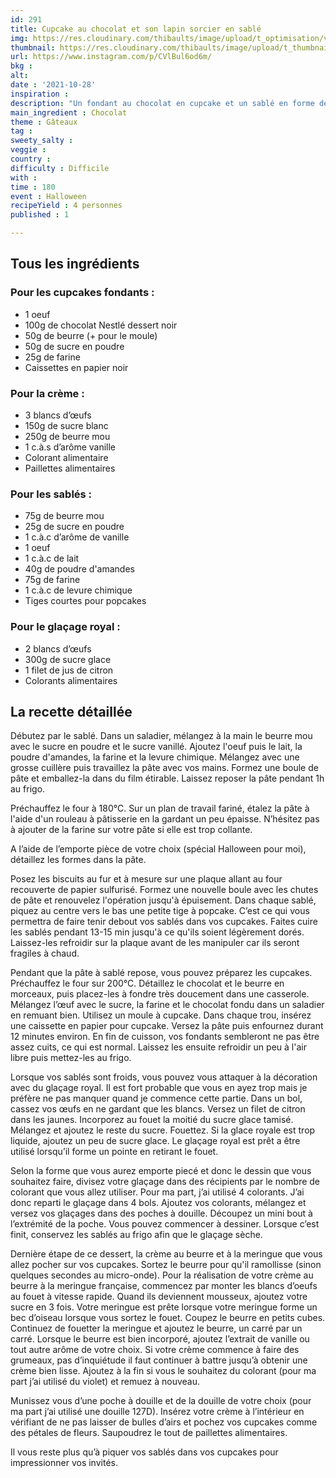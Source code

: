 ```yaml
---
id: 291
title: Cupcake au chocolat et son lapin sorcier en sablé
img: https://res.cloudinary.com/thibaults/image/upload/t_optimisation/v1635436305/Recipes/20211028_cupcake_sables_lapin.jpg
thumbnail: https://res.cloudinary.com/thibaults/image/upload/t_thumbnail_josie/v1635436305/Recipes/20211028_cupcake_sables_lapin.jpg
url: https://www.instagram.com/p/CVlBul6od6m/
bkg : 
alt: 
date : '2021-10-28'
inspiration : 
description: "Un fondant au chocolat en cupcake et un sablé en forme de lapin sur son balai de sorcier : un beau dessert pour fêter Halloween !"
main_ingredient : Chocolat
theme : Gâteaux
tag : 
sweety_salty : 
veggie : 
country : 
difficulty : Difficile
with : 
time : 180
event : Halloween
recipeYield : 4 personnes
published : 1

---
```


## Tous les ingrédients
### Pour les cupcakes fondants : 
 - 1 oeuf
 - 100g de chocolat Nestlé dessert noir
 - 50g de beurre (+ pour le moule)
 - 50g de sucre en poudre
 - 25g de farine
 - Caissettes en papier noir

### Pour la crème :
 - 3 blancs d’œufs 
 - 150g de sucre blanc 
 - 250g de beurre mou 
 - 1 c.à.s d’arôme vanille 
 - Colorant alimentaire
 - Paillettes alimentaires 

### Pour les sablés : 
 - 75g de beurre mou  
 - 25g de sucre en poudre 
 - 1 c.à.c d’arôme de vanille  
 - 1 oeuf  
 - 1 c.à.c de lait  
 - 40g de poudre d'amandes  
 - 75g de farine  
 - 1 c.à.c de levure chimique
 - Tiges courtes pour popcakes 

### Pour le glaçage royal :
 - 2 blancs d’œufs
 - 300g de sucre glace
 - 1 filet de jus de citron
 - Colorants alimentaires

## La recette détaillée
Débutez par le sablé. Dans un saladier, mélangez à la main le beurre mou avec le sucre en poudre et le sucre vanillé. Ajoutez l'oeuf puis le lait, la poudre d'amandes, la farine et la levure chimique. Mélangez avec une grosse cuillère puis travaillez la pâte avec vos mains. Formez une boule de pâte et emballez-la dans du film étirable. Laissez reposer la pâte pendant 1h au frigo. 

Préchauffez le four à 180°C. Sur un plan de travail fariné, étalez la pâte à l'aide d'un rouleau à pâtisserie en la gardant un peu épaisse. N’hésitez pas à ajouter de la farine sur votre pâte si elle est trop collante. 

A l’aide de l’emporte pièce de votre choix (spécial Halloween pour moi), détaillez les formes dans la pâte.

Posez les biscuits au fur et à mesure sur une plaque allant au four recouverte de papier sulfurisé. Formez une nouvelle boule avec les chutes de pâte et renouvelez l'opération jusqu'à épuisement. Dans chaque sablé, piquez au centre vers le bas une petite tige à popcake. C’est ce qui vous permettra de faire tenir debout vos sablés dans vos cupcakes. Faites cuire les sablés pendant 13-15 min jusqu'à ce qu'ils soient légèrement dorés. Laissez-les refroidir sur la plaque avant de les manipuler car ils seront fragiles à chaud. 

Pendant que la pâte à sablé repose, vous pouvez préparez les cupcakes. Préchauffez le four sur 200°C. Détaillez le chocolat et le beurre en morceaux, puis placez-les à fondre très doucement dans une casserole. Mélangez l’œuf avec le sucre, la farine et le chocolat fondu dans un saladier en remuant bien. Utilisez un moule à cupcake. Dans chaque trou, insérez une caissette en papier pour cupcake. Versez la pâte puis enfournez durant 12 minutes environ. En fin de cuisson, vos fondants sembleront ne pas être assez cuits, ce qui est normal. Laissez les ensuite refroidir un peu à l'air libre puis mettez-les au frigo. 

Lorsque vos sablés sont froids, vous pouvez vous attaquer à la décoration avec du glaçage royal. Il est fort probable que vous en ayez trop mais je préfère ne pas manquer quand je commence cette partie. Dans un bol, cassez vos œufs en ne gardant que les blancs. Versez un filet de citron dans les jaunes. Incorporez au fouet la moitié du sucre glace tamisé. Mélangez et ajoutez le reste du sucre. Fouettez. Si la glace royale est trop liquide, ajoutez un peu de sucre glace. Le glaçage royal est prêt a être utilisé lorsqu’il forme un pointe en retirant le fouet.

Selon la forme que vous aurez emporte piecé et donc le dessin que vous souhaitez faire, divisez votre glaçage dans des récipients par le nombre de colorant que vous allez utiliser. Pour ma part, j’ai utilisé 4 colorants. J’ai donc reparti le glaçage dans 4 bols. Ajoutez vos colorants, mélangez et versez vos glaçages dans des poches à douille. Découpez un mini bout à l’extrémité de la poche. Vous pouvez commencer à dessiner. Lorsque c’est finit, conservez les sablés au frigo afin que le glaçage sèche. 

Dernière étape de ce dessert, la crème au beurre et à la meringue que vous allez pocher sur vos cupcakes. Sortez le beurre pour qu'il ramollisse (sinon quelques secondes au micro-onde). Pour la réalisation de votre crème au beurre à la meringue française, commencez par monter les blancs d’oeufs au fouet à vitesse rapide. Quand ils deviennent mousseux, ajoutez votre sucre en 3 fois. Votre meringue est prête lorsque votre meringue forme un bec d’oiseau lorsque vous sortez le fouet. Coupez le beurre en petits cubes. Continuez de fouetter la meringue et ajoutez le beurre, un carré par un carré. Lorsque le beurre est bien incorporé, ajoutez l’extrait de vanille ou tout autre arôme de votre choix. Si votre crème commence à faire des grumeaux, pas d’inquiétude il faut continuer à battre jusqu’à obtenir une crème bien lisse. Ajoutez à la fin si vous le souhaitez du colorant (pour ma part j’ai utilisé du violet) et remuez à nouveau. 

Munissez vous d’une poche à douille et de la douille de votre choix (pour ma part j’ai utilisé une douille 127D). Insérez votre crème à l’intérieur en vérifiant de ne pas laisser de bulles d’airs et pochez vos cupcakes comme des pétales de fleurs. Saupoudrez le tout de paillettes alimentaires. 

Il vous reste plus qu’à piquer vos sablés dans vos cupcakes pour impressionner vos invités.